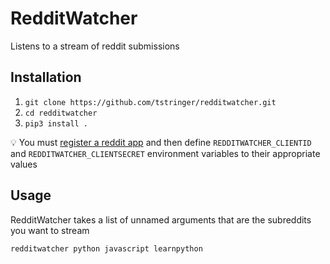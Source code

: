 # RedditWatcher

Listens to a stream of reddit submissions

## Installation

 1. `git clone https://github.com/tstringer/redditwatcher.git`
 2. `cd redditwatcher`
 3. `pip3 install .`

:bulb: You must [register a reddit app](https://www.reddit.com/prefs/apps/) and then define `REDDITWATCHER_CLIENTID` and `REDDITWATCHER_CLIENTSECRET` environment variables to their appropriate values

## Usage

RedditWatcher takes a list of unnamed arguments that are the subreddits you want to stream

```
redditwatcher python javascript learnpython
```

